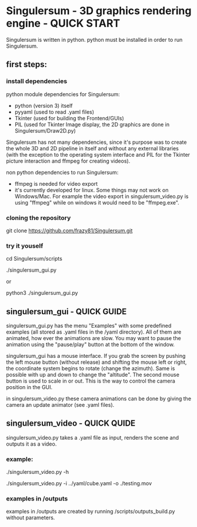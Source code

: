 # Singulersum - 3D graphics rendering engine - QUICK START

Singulersum is written in python. python must be installed in order to run Singulersum.

## first steps:

### install dependencies
python module dependencies for Singulersum:
* python (version 3) itself
* pyyaml (used to read .yaml files)
* Tkinter (used for building the Frontend/GUIs)
* PIL (used for Tkinter Image display, the 2D graphics are done in Singulersum/Draw2D.py)

Singulersum has not many dependencies, since it's purpose was to create the whole 3D and 2D pipeline in itself and without any external libraries (with the exception to the operating system interface and PIL for the Tkinter picture interaction and ffmpeg for creating videos).

non python dependencies to run Singulersum:
* ffmpeg is needed for video export
* it's currently developed for linux. Some things may not work on Windows/Mac. For example the video export in singulersum_video.py is using "ffmpeg" while on windows it would need to be "ffmpeg.exe".

### cloning the repository

git clone https://github.com/frazy81/Singulersum.git

### try it youself

cd Singulersum/scripts

./singulersum_gui.py

or

python3 ./singulersum_gui.py

## singulersum_gui - QUICK GUIDE

singulersum_gui.py has the menu "Examples" with some predefined examples (all stored as .yaml files in the /yaml directory). All of them are animated, how ever the animations are slow. You may want to pause the animation using the "pause/play" button at the bottom of the window.

singulersum_gui has a mouse interface. If you grab the screen by pushing the left mouse button (without release) and shifting the mouse left or right, the coordinate system begins to rotate (change the azimuth). Same is possible with up and down to change the "altitude". The second mouse button is used to scale in or out. This is the way to control the camera position in the GUI.

in singulersum_video.py these camera animations can be done by giving the camera an update animator (see .yaml files).

## singulersum_video - QUICK QUIDE

singulersum_video.py takes a .yaml file as input, renders the scene and outputs it as a video.

### example:
./singulersum_video.py -h

./singulersum_video.py -i ../yaml/cube.yaml -o ./testing.mov

### examples in /outputs

examples in /outputs are created by running /scripts/outputs_build.py without parameters.
